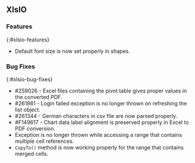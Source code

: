 ## XlsIO

### Features
{:#xlsio-features}

* Default font size is now set properly in shapes.

### Bug Fixes
{:#xlsio-bug-fixes}

* \#259026 - Excel files containing the pivot table gives proper values in the converted PDF.
* \#261861 - Login failed exception is no longer thrown on refreshing the list object.
* \#261344 - German characters in csv file are now parsed properly.
* \#F149617 - Chart data label alignment is preserved properly in Excel to PDF conversion. 
* Exception is no longer thrown while accessing a range that contains multiple cell references.
* `CopyTo()` method is now working properly for the range that contains merged cells.
